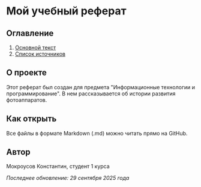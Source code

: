 # Мой учебный реферат

## Оглавление
1. [Основной текст](main.md)
2. [Список источников](sources.md)

## О проекте
Этот реферат был создан для предмета "Информационные технологии и программирование". 
В нем рассказывается об истории развития фотоаппаратов.

## Как открыть
Все файлы в формате Markdown (.md) можно читать прямо на GitHub.

## Автор
Мокроусов Константин, студент 1 курса

*Последнее обновление: 29 сентября 2025 года*
